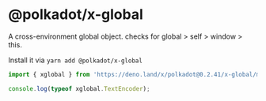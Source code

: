 # @polkadot/x-global

A cross-environment global object. checks for global > self > window > this.

Install it via `yarn add @polkadot/x-global`

```js
import { xglobal } from 'https://deno.land/x/polkadot@0.2.41/x-global/mod.ts';

console.log(typeof xglobal.TextEncoder);
```
